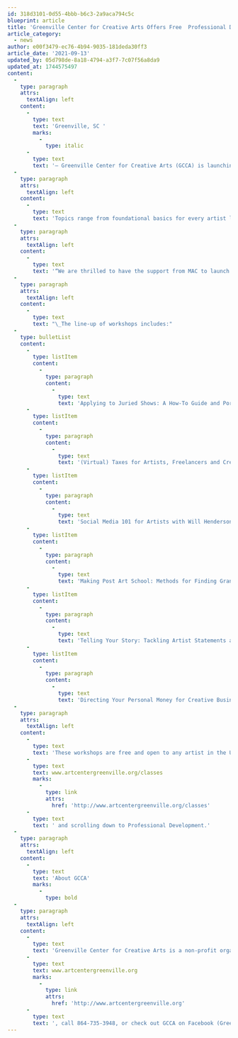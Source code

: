 ```yaml
---
id: 318d3101-0d55-4bbb-b6c3-2a9aca794c5c
blueprint: article
title: 'Greenville Center for Creative Arts Offers Free  Professional Development Workshops for Visual Artists'
article_category:
  - news
author: e00f3479-ec76-4b94-9035-181deda30ff3
article_date: '2021-09-13'
updated_by: 05d798de-8a18-4794-a3f7-7c07f56a8da9
updated_at: 1744575497
content:
  -
    type: paragraph
    attrs:
      textAlign: left
    content:
      -
        type: text
        text: 'Greenville, SC '
        marks:
          -
            type: italic
      -
        type: text
        text: '– Greenville Center for Creative Arts (GCCA) is launching a new series of FREE professional development workshops called “The Business Toolkit for Artists.” The six-part series will give visual artists insight into the resources and skills needed for career growth in the fine art industry. The program is funded in part by the Metropolitan Arts Council, which receives support from the City of Greenville, BMW Manufacturing Company, Michelin North America, Inc., SEW Eurodrive and the South Carolina Arts Commission.'
  -
    type: paragraph
    attrs:
      textAlign: left
    content:
      -
        type: text
        text: 'Topics range from foundational basics for every artist like writing an artist statement, to more advanced business tools like taxes and money management for creative entrepreneurs. Led by recognized industry professionals, these workshops will help artists transition their unique craft into a sustainable business model.'
  -
    type: paragraph
    attrs:
      textAlign: left
    content:
      -
        type: text
        text: '“We are thrilled to have the support from MAC to launch this series,” says Kim Fabian, GCCA’s Executive Director. “Professional development opportunities like these are critical to build skills and career mobility in the artist community. Being able to offer this curriculum for free allows people who may not have the financial resources for continuing education to benefit from this valuable content.”'
  -
    type: paragraph
    attrs:
      textAlign: left
    content:
      -
        type: text
        text: "\_The line-up of workshops includes:"
  -
    type: bulletList
    content:
      -
        type: listItem
        content:
          -
            type: paragraph
            content:
              -
                type: text
                text: 'Applying to Juried Shows: A How-To Guide and Portfolio Review with Robin Aiken, Artisphere Visual Artist Manager, on Saturday, October 2 from 10:00 a.m. - 1:00 p.m.'
      -
        type: listItem
        content:
          -
            type: paragraph
            content:
              -
                type: text
                text: '(Virtual) Taxes for Artists, Freelancers and Creative Businesses (Virtual) with Hannah Cole, Enrolled Agent and Founder of Sunlight Tax, and Tax & Money Columnist for the Art Blog Hyperallergic, on Saturday, November 20, from 9:00 - 11:00 a.m.'
      -
        type: listItem
        content:
          -
            type: paragraph
            content:
              -
                type: text
                text: 'Social Media 101 for Artists with Will Henderson, Associate Director of the Clemson Social Media Listening Center, on Friday, October 15, from 4:00 – 6:00 p.m.'
      -
        type: listItem
        content:
          -
            type: paragraph
            content:
              -
                type: text
                text: 'Making Post Art School: Methods for Finding Grants, Exhibitions & Residencies with Jonell Logan, Creative Director, McColl Center for Art + Innovation, former Executive Director of The League of Creative Interventionists, & Founder of 300 Arts Project, on Saturday, October 30, from 3:00 – 5:00 p.m.'
      -
        type: listItem
        content:
          -
            type: paragraph
            content:
              -
                type: text
                text: 'Telling Your Story: Tackling Artist Statements and Grant Narratives with Jennifer Oladipo, Marketing Strategist, Arts Advocate & Publisher of The Chord, on Wednesday, October 20, from 5:00 – 7:00 p.m.'
      -
        type: listItem
        content:
          -
            type: paragraph
            content:
              -
                type: text
                text: 'Directing Your Personal Money for Creative Business Success (Virtual) with Edris Tucker, AFCPE Accredited Financial Counselor, CommunityWorks and former NFCC Certified Credit Counselor & Financial Educator, on Thursday, November 4, from 6:00 - 8:00 p.m.'
  -
    type: paragraph
    attrs:
      textAlign: left
    content:
      -
        type: text
        text: 'These workshops are free and open to any artist in the Upstate community. Artists can attend them all or pick and choose. Workshops fill on a first-come, first-served basis and are held in-person at GCCA unless listed as “virtual” in the title. Registration is required for all workshops by visiting '
      -
        type: text
        text: www.artcentergreenville.org/classes
        marks:
          -
            type: link
            attrs:
              href: 'http://www.artcentergreenville.org/classes'
      -
        type: text
        text: ' and scrolling down to Professional Development.'
  -
    type: paragraph
    attrs:
      textAlign: left
    content:
      -
        type: text
        text: 'About GCCA'
        marks:
          -
            type: bold
  -
    type: paragraph
    attrs:
      textAlign: left
    content:
      -
        type: text
        text: 'Greenville Center for Creative Arts is a non-profit organization that aims to enrich the cultural fabric of the community through visual arts promotion, education, and inspiration. For more information, visit '
      -
        type: text
        text: www.artcentergreenville.org
        marks:
          -
            type: link
            attrs:
              href: 'http://www.artcentergreenville.org'
      -
        type: text
        text: ', call 864-735-3948, or check out GCCA on Facebook (Greenville Center for Creative Arts) & Instagram (@artcentergvl).'
---
```


